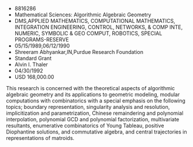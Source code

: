 
* 8816286
* Mathematical Sciences: Algorithmic Algebraic Geometry
* DMS,APPLIED MATHEMATICS, COMPUTATIONAL MATHEMATICS, INTEGRATION ENGINEERING, CONTROL, NETWORKS, & COMP INTE, NUMERIC, SYMBOLIC & GEO COMPUT, ROBOTICS, SPECIAL PROGRAMS-RESERVE
* 05/15/1989,06/12/1990
* Shreeram Abhyankar,IN,Purdue Research Foundation
* Standard Grant
* Alvin I. Thaler
* 04/30/1992
* USD 168,000.00

This research is concerned with the theoretical aspects of algorithmic
algebraic geometry and its applications to geometric modeling, modular
computations with combinatorics with a special emphasis on the following topics;
boundary representation, singularity analysis and resolution, implicitization
and parametrization, Chinese remaindering and polynomial interpolation,
polynomial GCD and polynomial factorization, multivariate resultants,
enumerative combinatorics of Young Tableau, positive Diophantine solutions, and
commutative algebra, and central trajectories in representations of matroids.

